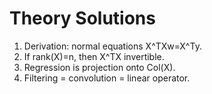 # Theory Solutions
1. Derivation: normal equations X^TXw=X^Ty.
2. If rank(X)=n, then X^TX invertible.
3. Regression is projection onto Col(X).
4. Filtering = convolution = linear operator.
